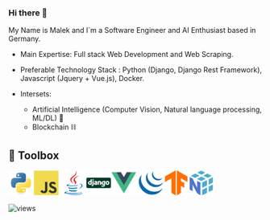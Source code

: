 ### Hi there 👋
My Name is Malek and I`m a Software Engineer and AI Enthusiast based in Germany.
* Main Expertise: Full stack Web Development and Web Scraping.
* Preferable Technology Stack : Python (Django, Django Rest Framework), Javascript (Jquery + Vue.js), Docker.
* Intersets:

    - Artificial Intelligence (Computer Vision, Natural language processing, ML/DL) 🤖
    - Blockchain ⛓
  
## 🧰 Toolbox

<img src="https://github.com/devicons/devicon/blob/master/icons/python/python-original.svg" alt ="Python logo" width="50" height="50"><img src="https://github.com/devicons/devicon/blob/master/icons/javascript/javascript-original.svg" alt ="JavaScript logo" width="50" height="50">
<img src="https://github.com/devicons/devicon/blob/master/icons/java/java-original.svg" alt ="Java logo" width="50" height="50"/><img src="https://github.com/devicons/devicon/blob/master/icons/django/django-original.svg" alt ="django logo" width="50" height="50"/><img src="https://github.com/devicons/devicon/blob/master/icons/vuejs/vuejs-original.svg" alt ="vuejs logo" width="50" height="50"> <img src="https://github.com/devicons/devicon/blob/master/icons/jquery/jquery-original.svg" alt ="jquery logo" width="50" height="50"><img src="https://github.com/devicons/devicon/blob/master/icons/tensorflow/tensorflow-original.svg" alt ="tesnorflow logo" width="50" height="50"><img src="https://github.com/devicons/devicon/blob/master/icons/numpy/numpy-original.svg" alt ="numpy logo" width="50" height="50">


![views](https://komarev.com/ghpvc/?username=drmalek)

